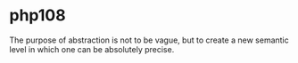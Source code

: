 # php108
The purpose of abstraction is not to be vague, but to create a new semantic level in which one can be absolutely precise.
